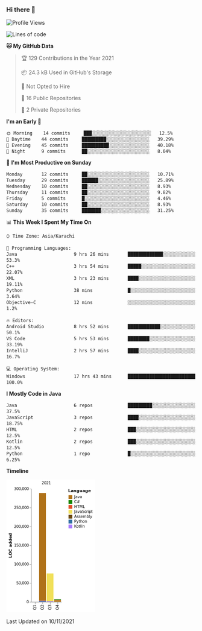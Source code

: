 ### Hi there 👋

<!--
**BilalJaved15/BilalJaved15** is a ✨ _special_ ✨ repository because its `README.md` (this file) appears on your GitHub profile.

Here are some ideas to get you started:

- 🔭 I’m currently working on ...
- 🌱 I’m currently learning ...
- 👯 I’m looking to collaborate on ...
- 🤔 I’m looking for help with ...
- 💬 Ask me about ...
- 📫 How to reach me: ...
- 😄 Pronouns: ...
- ⚡ Fun fact: ...
-->

<!--START_SECTION:waka-->
![Profile Views](http://img.shields.io/badge/Profile%20Views-1-blue)

![Lines of code](https://img.shields.io/badge/From%20Hello%20World%20I%27ve%20Written-371337%20lines%20of%20code-blue)

**🐱 My GitHub Data** 

> 🏆 129 Contributions in the Year 2021
 > 
> 📦 24.3 kB Used in GitHub's Storage 
 > 
> 🚫 Not Opted to Hire
 > 
> 📜 16 Public Repositories 
 > 
> 🔑 2 Private Repositories  
 > 
**I'm an Early 🐤** 

```text
🌞 Morning    14 commits     ███░░░░░░░░░░░░░░░░░░░░░░   12.5% 
🌆 Daytime    44 commits     █████████░░░░░░░░░░░░░░░░   39.29% 
🌃 Evening    45 commits     ██████████░░░░░░░░░░░░░░░   40.18% 
🌙 Night      9 commits      ██░░░░░░░░░░░░░░░░░░░░░░░   8.04%

```
📅 **I'm Most Productive on Sunday** 

```text
Monday       12 commits     ██░░░░░░░░░░░░░░░░░░░░░░░   10.71% 
Tuesday      29 commits     ██████░░░░░░░░░░░░░░░░░░░   25.89% 
Wednesday    10 commits     ██░░░░░░░░░░░░░░░░░░░░░░░   8.93% 
Thursday     11 commits     ██░░░░░░░░░░░░░░░░░░░░░░░   9.82% 
Friday       5 commits      █░░░░░░░░░░░░░░░░░░░░░░░░   4.46% 
Saturday     10 commits     ██░░░░░░░░░░░░░░░░░░░░░░░   8.93% 
Sunday       35 commits     ███████░░░░░░░░░░░░░░░░░░   31.25%

```


📊 **This Week I Spent My Time On** 

```text
⌚︎ Time Zone: Asia/Karachi

💬 Programming Languages: 
Java                     9 hrs 26 mins       █████████████░░░░░░░░░░░░   53.3% 
C++                      3 hrs 54 mins       █████░░░░░░░░░░░░░░░░░░░░   22.07% 
XML                      3 hrs 23 mins       ████░░░░░░░░░░░░░░░░░░░░░   19.11% 
Python                   38 mins             █░░░░░░░░░░░░░░░░░░░░░░░░   3.64% 
Objective-C              12 mins             ░░░░░░░░░░░░░░░░░░░░░░░░░   1.2%

🔥 Editors: 
Android Studio           8 hrs 52 mins       ████████████░░░░░░░░░░░░░   50.1% 
VS Code                  5 hrs 53 mins       ████████░░░░░░░░░░░░░░░░░   33.19% 
IntelliJ                 2 hrs 57 mins       ████░░░░░░░░░░░░░░░░░░░░░   16.7%

💻 Operating System: 
Windows                  17 hrs 43 mins      █████████████████████████   100.0%

```

**I Mostly Code in Java** 

```text
Java                     6 repos             █████████░░░░░░░░░░░░░░░░   37.5% 
JavaScript               3 repos             ████░░░░░░░░░░░░░░░░░░░░░   18.75% 
HTML                     2 repos             ███░░░░░░░░░░░░░░░░░░░░░░   12.5% 
Kotlin                   2 repos             ███░░░░░░░░░░░░░░░░░░░░░░   12.5% 
Python                   1 repo              █░░░░░░░░░░░░░░░░░░░░░░░░   6.25%

```


**Timeline**

![Chart not found](https://raw.githubusercontent.com/BilalJaved15/BilalJaved15/main/charts/bar_graph.png) 


 Last Updated on 10/11/2021
<!--END_SECTION:waka-->
